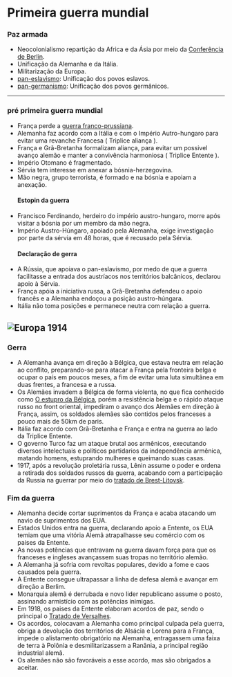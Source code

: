 # Primeira guerra mundial
### Paz armada
- Neocolonialismo repartição da Africa e da Ásia por meio da [Conferência de Berlin](https://pt.wikipedia.org/wiki/Tratado_de_Berlim_(1878)).
- Unificação da Alemanha e da Itália.
- Militarização da Europa.
- [pan-eslavismo](https://brasilescola.uol.com.br/historiag/pan-eslavismo.htm): Unificação dos povos eslavos.
- [pan-germanismo](https://brasilescola.uol.com.br/historiag/pangermanismo.htm): Unificação dos povos germânicos.
---
### pré primeira guerra mundial
- França perde a [guerra franco-prussiana](https://pt.wikipedia.org/wiki/Guerra_Franco-Prussiana).
- Alemanha faz acordo com a Itália e com o Império Autro-hungaro para evitar uma revanche Francesa ( Triplice aliança ).
- França e Grã-Bretanha formalizam aliança, para evitar um possivel avanço alemão e manter a convivência harmoniosa ( Triplice Entente ).
- Império Otomano é fragmentado.
- Sérvia tem interesse em anexar a bósnia-herzegovina.
- Mão negra, grupo terrorista, é formado e na bósnia e apoiam a anexação.
  #### Estopin da guerra
- Francisco Ferdinando, herdeiro do império austro-hungaro, morre após visitar a bósnia por um membro da mão negra.
- Império Austro-Húngaro, apoiado pela Alemanha, exige investigação por parte da sérvia em 48 horas, que é recusado pela Sérvia.
  #### Declaração de gerra
- A Rússia, que apoiava o pan-eslavismo, por medo de que a guerra facilitasse a entrada dos austríacos nos territórios balcânicos, declarou apoio à Sérvia.
- França apóia a iniciativa russa, a Grã-Bretanha defendeu o apoio francês e a Alemanha endoçou a posição austro-húngara.
- Itália não toma posições e permanece neutra com relação a guerra.

![Europa 1914](https://conteudo.imguol.com.br/c/noticias/2014/07/22/mapa-da-europa-antes-do-inicio-da-primeira-guerra-mundial-em-1914-1406075045884_615x300.jpg.webp)
---
### Gerra
 - A Alemanha avança em direção à Bélgica, que estava neutra em relação ao conflito, preparando-se para atacar a França pela fronteira belga e ocupar o país em poucos meses, a fim de evitar uma luta simultânea em duas frentes, a francesa e a russa.
 - Os Alemães invadem a Bélgica de forma violenta, no que fica conhecido como [O estupro da Bélgica](https://pt.wikipedia.org/wiki/Massacre_de_Dinant), porém a resistência belga e o rápido ataque russo no front oriental, impediram o avanço dos Alemães em direção à França, assim, os soldados alemães são contidos pelos franceses a pouco mais de 50km de paris.
 - Itália faz acordo com Grã-Bretanha e França e entra na guerra ao lado da Triplice Entente.
 - O governo Turco faz um ataque brutal aos armênicos, executando diversos intelectuais e políticos partidarios da independência armênica, matando homens, estuprando mulheres e queimando suas casas.
 - 1917, após a revolução proletária russa, Lênin assume o poder e ordena a retirada dos soldados russos da guerra, acabando com a participação da Russia na guerrar por meio do [tratado de Brest-Litovsk](https://brasilescola.uol.com.br/guerras/tratado-brest-litovsk.htm).
### Fim da guerra
 - Alemanha decide cortar suprimentos da França e acaba atacando um navio de suprimentos dos EUA.
 - Estados Unidos entra na guerra, declarando apoio a Entente, os EUA temiam que uma vitória Alemã atrapalhasse seu comércio com os paises da Entente.
 - As novas potências que entravam na guerra davam força para que os franceses e ingleses avançassem suas tropas no território alemão.
 - A Alemanha já sofria com revoltas populares, devido a fome e caos causados pela guerra.
 - A Entente consegue ultrapassar a linha de defesa alemã e avançar em direção a Berlim.
 - Monarquia alemã é derrubada e novo lider republicano assume o posto, assinando armistício com as potências inimigas.
 - Em 1918, os paises da Entente elaboram acordos de paz, sendo o principal o [Tratado de Versalhes](https://jornal.usp.br/cultura/tratado-de-versalhes-marcou-nova-fase-do-capitalismo-diz-professor).
 - Os acordos, colocavam a Alemanha como principal culpada pela guerra, obriga a devolução dos territórios de Alsácia e Lorena para a França, impede o alistamento obrigatório na Alemanha, entragassem uma faixa de terra à Polônia e desmilitarizassem a Ranânia, a principal região industrial alemã.
 - Os alemães não são favoráveis a esse acordo, mas são obrigados a aceitar.
